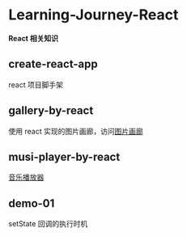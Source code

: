# Learning-Journey-React

**React 相关知识**

## create-react-app

react 项目脚手架

## gallery-by-react

使用 react 实现的图片画廊，访问[图片画廊](http://piaoyidage.github.com/gallery-by-react)

## musi-player-by-react

[音乐播放器](http://piaoyidage.github.com/music-player-by-react)


## demo-01

setState 回调的执行时机
